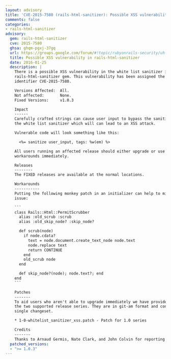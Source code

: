 ```yaml
---
layout: advisory
title: 'CVE-2015-7580 (rails-html-sanitizer): Possible XSS vulnerability in rails-html-sanitizer'
comments: false
categories:
- rails-html-sanitizer
advisory:
  gem: rails-html-sanitizer
  cve: 2015-7580
  ghsa: ghqm-pgxj-37gq
  url: https://groups.google.com/forum/#!topic/rubyonrails-security/uh--W4TDwmI
  title: Possible XSS vulnerability in rails-html-sanitizer
  date: 2016-01-25
  description: |
    There is a possible XSS vulnerability in the white list sanitizer in the
    rails-html-sanitizer gem. This vulnerability has been assigned the CVE
    identifier CVE-2015-7580.

    Versions Affected:  All.
    Not affected:       None.
    Fixed Versions:     v1.0.3

    Impact
    ------
    Carefully crafted strings can cause user input to bypass the sanitization in
    the white list sanitizer which will can lead to an XSS attack.

    Vulnerable code will look something like this:

      <%= sanitize user_input, tags: %w(em) %>

    All users running an affected release should either upgrade or use one of the
    workarounds immediately.

    Releases
    --------
    The FIXED releases are available at the normal locations.

    Workarounds
    -----------
    Putting the following monkey patch in an initializer can help to mitigate the
    issue:

    ```
    class Rails::Html::PermitScrubber
      alias :old_scrub :scrub
      alias :old_skip_node? :skip_node?

      def scrub(node)
        if node.cdata?
          text = node.document.create_text_node node.text
          node.replace text
          return CONTINUE
        end
        old_scrub node
      end

      def skip_node?(node); node.text?; end
    end
    ```

    Patches
    -------
    To aid users who aren't able to upgrade immediately we have provided patches for
    the two supported release series. They are in git-am format and consist of a
    single changeset.

    * 1-0-whitelist_sanitizer_xss.patch - Patch for 1.0 series

    Credits
    -------
    Thanks to Arnaud Germis, Nate Clark, and John Colvin for reporting this issue.
  patched_versions:
  - ">= 1.0.3"
---
```

